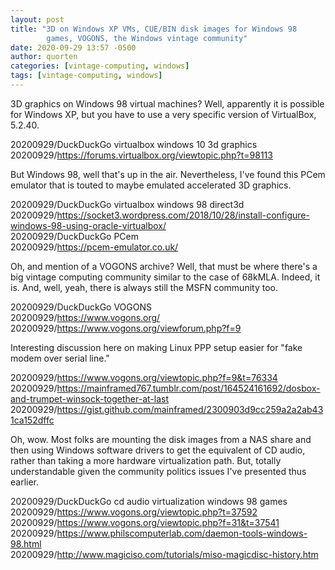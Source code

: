 ```yaml
---
layout: post
title: "3D on Windows XP VMs, CUE/BIN disk images for Windows 98
        games, VOGONS, the Windows vintage community"
date: 2020-09-29 13:57 -0500
author: quorten
categories: [vintage-computing, windows]
tags: [vintage-computing, windows]
---
```


3D graphics on Windows 98 virtual machines?  Well, apparently it is
possible for Windows XP, but you have to use a very specific version
of VirtualBox, 5.2.40.

20200929/DuckDuckGo virtualbox windows 10 3d graphics  
20200929/https://forums.virtualbox.org/viewtopic.php?t=98113

But Windows 98, well that's up in the air.  Nevertheless, I've found
this PCem emulator that is touted to maybe emulated accelerated 3D
graphics.

20200929/DuckDuckGo virtualbox windows 98 direct3d  
20200929/https://socket3.wordpress.com/2018/10/28/install-configure-windows-98-using-oracle-virtualbox/  
20200929/DuckDuckGo PCem  
20200929/https://pcem-emulator.co.uk/

Oh, and mention of a VOGONS archive?  Well, that must be where there's
a big vintage computing community similar to the case of 68kMLA.
Indeed, it is.  And, well, yeah, there is always still the MSFN
community too.

20200929/DuckDuckGo VOGONS  
20200929/https://www.vogons.org/  
20200929/https://www.vogons.org/viewforum.php?f=9

<!-- more -->

Interesting discussion here on making Linux PPP setup easier for "fake
modem over serial line."

20200929/https://www.vogons.org/viewtopic.php?f=9&t=76334  
20200929/https://mainframed767.tumblr.com/post/164524161692/dosbox-and-trumpet-winsock-together-at-last  
20200929/https://gist.github.com/mainframed/2300903d9cc259a2a2ab431ca152dffc

Oh, wow.  Most folks are mounting the disk images from a NAS share and
then using Windows software drivers to get the equivalent of CD audio,
rather than taking a more hardware virtualization path.  But, totally
understandable given the community politics issues I've presented thus
earlier.

20200929/DuckDuckGo cd audio virtualization windows 98 games  
20200929/https://www.vogons.org/viewtopic.php?t=37592  
20200929/https://www.vogons.org/viewtopic.php?f=31&t=37541  
20200929/https://www.philscomputerlab.com/daemon-tools-windows-98.html  
20200929/http://www.magiciso.com/tutorials/miso-magicdisc-history.htm
